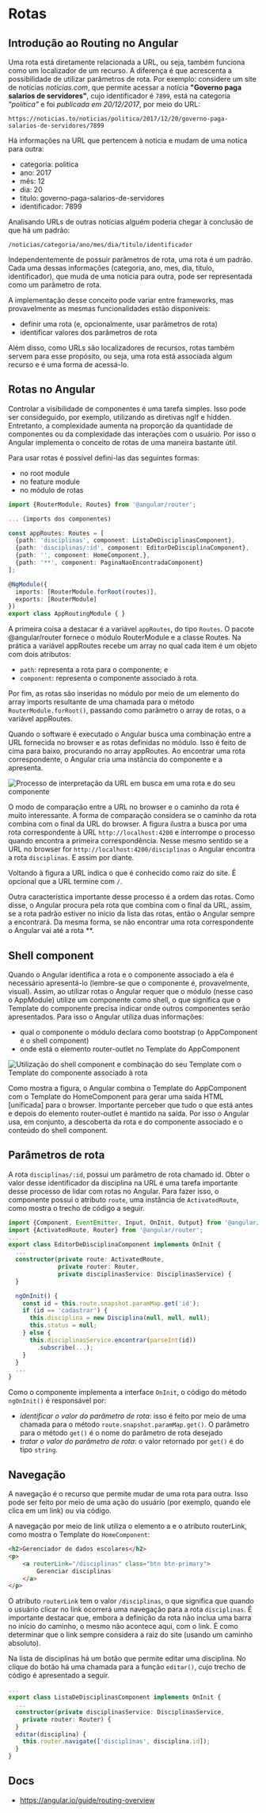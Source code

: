 # Rotas

## Introdução ao Routing no Angular

Uma rota está diretamente relacionada a URL, ou seja, também funciona como um localizador de um recurso. A diferença é que acrescenta a possibilidade de utilizar parâmetros de rota. Por exemplo: considere um site de notícias *noticias.com*, que permite acessar a notícia **"Governo paga salarios de servidores"**, cujo identificador é `7899`, está na categoria *"política"* e foi *publicada em 20/12/2017*, por meio do URL:

`https://noticias.to/noticias/politica/2017/12/20/governo-paga-salarios-de-servidores/7899`

Há informações na URL que pertencem à notícia e mudam de uma notíca para outra:

- categoria: politica
- ano: 2017
- mês: 12
- dia: 20
- titulo: governo-paga-salarios-de-servidores
- identificador: 7899

Analisando URLs de outras notícias alguém poderia chegar à conclusão de que há um padrão:

`/noticias/categoria/ano/mes/dia/titulo/identificador`

Independentemente de possuir parâmetros de rota, uma rota é um padrão. Cada uma dessas informações (categoria, ano, mes, dia, titulo, identificador), que muda de uma notícia para outra, pode ser representada como um parâmetro de rota.

A implementação desse conceito pode variar entre frameworks, mas provavelmente as mesmas funcionalidades estão disponíveis:

- definir uma rota (e, opcionalmente, usar parâmetros de rota)
- identificar valores dos parâmetros de rota

Além disso, como URLs são localizadores de recursos, rotas também servem para esse propósito, ou seja, uma rota está associada algum recurso e é uma forma de acessá-lo.

## Rotas no Angular

Controlar a visibilidade de componentes é uma tarefa simples. Isso pode ser consideguido, por exemplo, utilizando as diretivas ngIf e hidden. Entretanto, a complexidade aumenta na proporção da quantidade de componentes ou da complexidade das interações com o usuário. Por isso o Angular implementa o conceito de rotas de uma maneira bastante útil.

Para usar rotas é possível definí-las das seguintes formas:

- no root module
- no feature module
- no módulo de rotas

```ts
import {RouterModule, Routes} from '@angular/router';

... (imports dos componentes)

const appRoutes: Routes = [
  {path: 'disciplinas', component: ListaDeDisciplinasComponent},
  {path: 'disciplinas/:id', component: EditorDeDisciplinaComponent},
  {path: '', component: HomeComponent,},
  {path: '**', component: PaginaNaoEncontradaComponent}
];

@NgModule({
  imports: [RouterModule.forRoot(routes)],
  exports: [RouterModule]
})
export class AppRoutingModule { }

```

A primeira coisa a destacar é a variável `appRoutes`, do tipo `Routes`. O pacote @angular/router fornece o módulo RouterModule e a classe Routes. Na prática a variável appRoutes recebe um array no qual cada item é um objeto com dois atributos:

- `path`: representa a rota para o componente; e
- `component`: representa o componente associado à rota.

Por fim, as rotas são inseridas no módulo por meio de um elemento do array imports resultante de uma chamada para o método `RouterModule.forRoot()`, passando como parâmetro o array de rotas, o a variável appRoutes.

Quando o software é executado o Angular busca uma combinação entre a URL fornecida no browser e as rotas definidas no módulo. Isso é feito de cima para baixo, procurando no array appRoutes. Ao encontrar uma rota correspondente, o Angular cria uma instância do componente e a apresenta. 

![Processo de interpretação da URL em busca em uma rota e do seu componente](https://jacksongomesbr.gitbooks.io/desenvolvimento-web-front-end-com-angular/content/assets/ilustracao-procurando-rota.png)

O modo de comparação entre a URL no browser e o caminho da rota é muito interessante. A forma de comparação considera se o caminho da rota combina com o final da URL do browser. A figura ilustra a busca por uma rota correspondente à URL `http://localhost:4200` e interrompe o processo quando encontra a primeira correspondência. Nesse mesmo sentido se a URL no browser for `http://localhost:4200/disciplinas` o Angular encontra a rota `disciplinas`. E assim por diante.

Voltando à figura a URL indica o que é conhecido como raiz do site. É opcional que a URL termine com `/`.

Outra característica importante desse processo é a ordem das rotas. Como disse, o Angular procura pela rota que combina com o final da URL, assim, se a rota padrão estiver no início da lista das rotas, então o Angular sempre a encontrará. Da mesma forma, se não encontrar uma rota correspondente o Angular vai até a rota **.

## Shell component

Quando o Angular identifica a rota e o componente associado a ela é necessário apresentá-lo (lembre-se que o componente é, provavelmente, visual). Assim, ao utilizar rotas o Angular requer que o módulo (nesse caso o AppModule) utilize um componente como shell, o que significa que o Template do componente precisa indicar onde outros componentes serão apresentados. Para isso o Angular utiliza duas informações:

- qual o componente o módulo declara como bootstrap (o AppComponent é o shell component)
- onde está o elemento router-outlet no Template do AppComponent

![Utilização do shell component e combinação do seu Template com o Template do componente associado à rota](https://jacksongomesbr.gitbooks.io/desenvolvimento-web-front-end-com-angular/content/assets/ilustracao-rotas-router-outlet-combinacao.png)

Como mostra a figura, o Angular combina o Template do AppComponent com o Template do HomeComponent para gerar uma saída HTML [unificada] para o browser. Importante perceber que tudo o que está antes e depois do elemento router-outlet é mantido na saída. Por isso o Angular usa, em conjunto, a descoberta da rota e do componente associado e o conteúdo do shell component.

## Parâmetros de rota

A rota `disciplinas/:id`, possui um parâmetro de rota chamado id. Obter o valor desse identificador da disciplina na URL é uma tarefa importante desse processo de lidar com rotas no Angular. Para fazer isso, o componente possui o atributo `route`, uma instância de `ActivatedRoute`, como mostra o trecho de código a seguir.

```ts
import {Component, EventEmitter, Input, OnInit, Output} from '@angular/core';
import {ActivatedRoute, Router} from '@angular/router';
...
export class EditorDeDisciplinaComponent implements OnInit {
  ...
  constructor(private route: ActivatedRoute,
              private router: Router,
              private disciplinasService: DisciplinasService) {
  }

  ngOnInit() {
    const id = this.route.snapshot.paramMap.get('id');
    if (id == 'cadastrar') {
      this.disciplina = new Disciplina(null, null, null);
      this.status = null;
    } else {
      this.disciplinasService.encontrar(parseInt(id))
        .subscribe(...);
    }
  }
  ...
}
```

Como o componente implementa a interface `OnInit`, o código do método `ngOnInit()` é responsável por:

- *identificar o valor do parâmetro de rota*: isso é feito por meio de uma chamada para o método `route.snapshot.paramMap.get()`. O parâmetro para o método `get()` é o nome do parâmetro de rota desejado
- *tratar o valor do parâmetro de rota*: o valor retornado por `get()` é do tipo `string`.

## Navegação

A navegação é o recurso que permite mudar de uma rota para outra. Isso pode ser feito por meio de uma ação do usuário (por exemplo, quando ele clica em um link) ou via código.

A navegação por meio de link utiliza o elemento a e o atributo routerLink, como mostra o Template do `HomeComponent`:

```html
<h2>Gerenciador de dados escolares</h2>
<p>
    <a routerLink="/disciplinas" class="btn btn-primary">
        Gerenciar disciplinas
    </a>
</p>
```

O atributo `routerLink` tem o valor `/disciplinas`, o que significa que quando o usuário clicar no link ocorrerá uma navegação para a rota `disciplinas`. É importante destacar que, embora a definição da rota não inclua uma barra no início do caminho, o mesmo não acontece aqui, com o link. É como determinar que o link sempre considera a raiz do site (usando um caminho absoluto).

Na lista de disciplinas há um botão que permite editar uma disciplina. No clique do botão há uma chamada para a função `editar()`, cujo trecho de código é apresentado a seguir.

```ts
...
export class ListaDeDisciplinasComponent implements OnInit {
  ...
  constructor(private disciplinasService: DisciplinasService, 
    private router: Router) {
  }
  editar(disciplina) {
    this.router.navigate(['disciplinas', disciplina.id]);
  }
}
```

## Docs

- <https://angular.io/guide/routing-overview>
